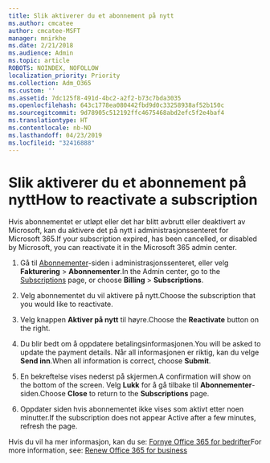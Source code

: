 ```yaml
---
title: Slik aktiverer du et abonnement på nytt
ms.author: cmcatee
author: cmcatee-MSFT
manager: mnirkhe
ms.date: 2/21/2018
ms.audience: Admin
ms.topic: article
ROBOTS: NOINDEX, NOFOLLOW
localization_priority: Priority
ms.collection: Adm_O365
ms.custom: ''
ms.assetid: 7dc125f8-491d-4bc2-a2f2-b73c7bda3035
ms.openlocfilehash: 643c1778ea080442fbd9d0c33258938af52b150c
ms.sourcegitcommit: 9d78905c512192ffc4675468abd2efc5f2e4baf4
ms.translationtype: HT
ms.contentlocale: nb-NO
ms.lasthandoff: 04/23/2019
ms.locfileid: "32416888"
---
```

# <a name="how-to-reactivate-a-subscription"></a><span data-ttu-id="97af3-102">Slik aktiverer du et abonnement på nytt</span><span class="sxs-lookup"><span data-stu-id="97af3-102">How to reactivate a subscription</span></span>

<span data-ttu-id="97af3-103">Hvis abonnementet er utløpt eller det har blitt avbrutt eller deaktivert av Microsoft, kan du aktivere det på nytt i administrasjonssenteret for Microsoft 365.</span><span class="sxs-lookup"><span data-stu-id="97af3-103">If your subscription expired, has been cancelled, or disabled by Microsoft, you can reactivate it in the Microsoft 365 admin center.</span></span>
  
1. <span data-ttu-id="97af3-104">Gå til [Abonnementer](https://go.microsoft.com/fwlink/p/?linkid=842054)-siden i administrasjonssenteret, eller velg **Fakturering** \> **Abonnementer**.</span><span class="sxs-lookup"><span data-stu-id="97af3-104">In the Admin center, go to the [Subscriptions](https://go.microsoft.com/fwlink/p/?linkid=842054) page, or choose **Billing** \> **Subscriptions**.</span></span>
    
2. <span data-ttu-id="97af3-105">Velg abonnementet du vil aktivere på nytt.</span><span class="sxs-lookup"><span data-stu-id="97af3-105">Choose the subscription that you would like to reactivate.</span></span>
    
3. <span data-ttu-id="97af3-106">Velg knappen **Aktiver på nytt** til høyre.</span><span class="sxs-lookup"><span data-stu-id="97af3-106">Choose the **Reactivate** button on the right.</span></span> 
    
4. <span data-ttu-id="97af3-107">Du blir bedt om å oppdatere betalingsinformasjonen.</span><span class="sxs-lookup"><span data-stu-id="97af3-107">You will be asked to update the payment details.</span></span> <span data-ttu-id="97af3-108">Når all informasjonen er riktig, kan du velge **Send inn**.</span><span class="sxs-lookup"><span data-stu-id="97af3-108">When all information is correct, choose **Submit**.</span></span>
    
5. <span data-ttu-id="97af3-109">En bekreftelse vises nederst på skjermen.</span><span class="sxs-lookup"><span data-stu-id="97af3-109">A confirmation will show on the bottom of the screen.</span></span> <span data-ttu-id="97af3-110">Velg **Lukk** for å gå tilbake til **Abonnementer**-siden.</span><span class="sxs-lookup"><span data-stu-id="97af3-110">Choose **Close** to return to the **Subscriptions** page.</span></span> 
    
6. <span data-ttu-id="97af3-111">Oppdater siden hvis abonnementet ikke vises som aktivt etter noen minutter.</span><span class="sxs-lookup"><span data-stu-id="97af3-111">If the subscription does not appear Active after a few minutes, refresh the page.</span></span>
    
<span data-ttu-id="97af3-112">Hvis du vil ha mer informasjon, kan du se: [Fornye Office 365 for bedrifter](https://support.office.com/article/8d83b530-f4ca-47f6-a666-e5791cbacc7e)</span><span class="sxs-lookup"><span data-stu-id="97af3-112">For more information, see: [Renew Office 365 for business](https://support.office.com/article/8d83b530-f4ca-47f6-a666-e5791cbacc7e)</span></span>
  

